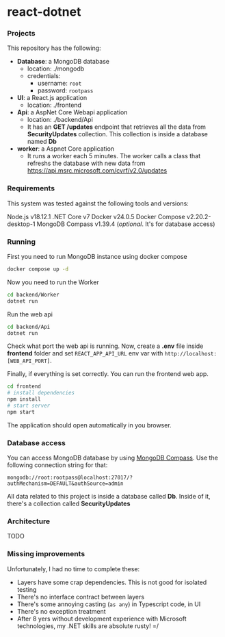 # react-dotnet

### Projects

This repository has the following:

- **Database**: a MongoDB database
  - location: ./mongodb
  - credentials:
    - username: `root`
    - password: `rootpass`
- **UI**: a React.js application
  - location: ./frontend
- **Api**: a AspNet Core Webapi application
  - location: ./backend/Api
  - It has an **GET /updates** endpoint that retrieves all the data from **SecurityUpdates** collection. This collection is inside a database named **Db**
- **worker**: a Aspnet Core application
  - It runs a worker each 5 minutes. The worker calls a class that refreshs the database with new data from https://api.msrc.microsoft.com/cvrf/v2.0/updates

### Requirements

This system was tested against the following tools and versions:

Node.js v18.12.1
.NET Core v7
Docker v24.0.5
Docker Compose v2.20.2-desktop-1
MongoDB Compass v1.39.4 (_optional_. It's for database access)

### Running

First you need to run MongoDB instance using docker compose

```bash
docker compose up -d
```

Now you need to run the Worker

```bash
cd backend/Worker
dotnet run
```

Run the web api

```bash
cd backend/Api
dotnet run
```

Check what port the web api is running. Now, create a **.env** file inside **frontend** folder and set `REACT_APP_API_URL` env var with `http://localhost:[WEB_API_PORT]`.

Finally, if everything is set correctly. You can run the frontend web app.

```bash
cd frontend
# install dependencies
npm install
# start server
npm start
```

The application should open automatically in you browser.

### Database access

You can access MongoDB database by using [MongoDB Compass](https://www.mongodb.com/products/tools/compass). Use the following connection string for that:

```text
mongodb://root:rootpass@localhost:27017/?authMechanism=DEFAULT&authSource=admin
```

All data related to this project is inside a database called **Db**. Inside of it, there's a collection called **SecurityUpdates**

### Architecture

TODO

### Missing improvements

Unfortunately, I had no time to complete these:

- Layers have some crap dependencies. This is not good for isolated testing
- There's no interface contract between layers
- There's some annoying casting (`as any`) in Typescript code, in UI
- There's no exception treatment
- After 8 yers without development experience with Microsoft technologies, my .NET skills are absolute rusty! =/
